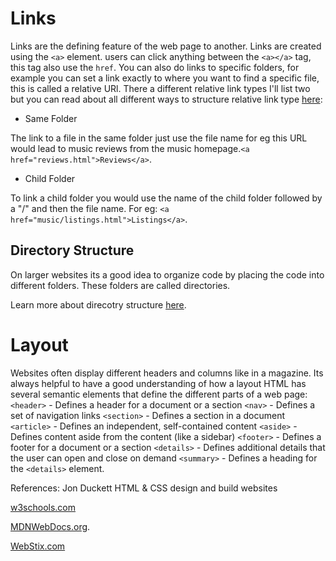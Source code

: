 # Links

Links are the defining feature of the web page to another. Links are created using the `<a>` element. users can click anything between the `<a></a>` tag, this tag also use the `href`. You can also do links to specific folders, for example you can set a link exactly to where you want to find a specific file, this is called a relative URl. There a different relative link types I'll list two but you can read about all different ways to structure relative link type [here](https://www.webstix.com/knowledgebase/general/relative-links-vs-absolute-links/):

* Same Folder

The link to a file in the same folder just use the file name for eg this URL would lead to music reviews from the music homepage.`<a href="reviews.html">Reviews</a>`.

* Child Folder

To link a child folder you would use the name of the child folder followed by a "/" and then the file name. For eg: `<a href="music/listings.html">Listings</a>`.

## Directory Structure

On larger websites its a good idea to organize code by placing the code into different folders. These folders are called directories.

Learn more about direcotry structure [here](https://developer.mozilla.org/en-US/docs/Learn/Getting_started_with_the_web/Dealing_with_files).

# Layout

Websites often display different headers and columns like in a magazine. Its always helpful to have a good understanding of how a layout HTML has several semantic elements that define the different parts of a web page:
`<header>` - Defines a header for a document or a section
`<nav>` - Defines a set of navigation links
`<section>` - Defines a section in a document
`<article>` - Defines an independent, self-contained content
`<aside>` - Defines content aside from the content (like a sidebar)
`<footer>` - Defines a footer for a document or a section
`<details>` - Defines additional details that the user can open and close on demand
`<summary>` - Defines a heading for the `<details>` element.

References:
Jon Duckett
HTML & CSS design and build websites

[w3schools.com](https://www.w3schools.com/)

[MDNWebDocs.org](https://developer.mozilla.org/en-US/docs/Learn/Getting_started_with_the_web/Dealing_with_files).

[WebStix.com](https://www.webstix.com/knowledgebase/general/relative-links-vs-absolute-links/)